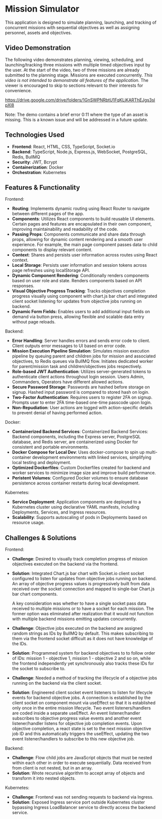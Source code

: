 # Mission Simulator

This application is designed to simulate planning, launching, and tracking of concurrent missions with sequential objectives as well as assigning personnel, assets and objectives.

## Video Demonstration

The following video demonstrates planning, viewing, scheduling, and launching/tracking three missions with multiple timed objectives input by the user. At the start of the video, two of three missions are already submitted to the planning stage. Missions are executed concurrently. *This video is not intended to demonstrate all features of the application.* The viewer is encouraged to skip to sections relevant to their interests for convenience.

https://drive.google.com/drive/folders/1GnSWPNRbtU1FqKLjKARThEJgs3slpXl8

Note: The demo contains a brief error 0:11 where the type of an asset is missing. This is a known issue and will be addressed in a future update.


## Technologies Used

- **Frontend**: React, HTML, CSS, TypeScript, Socket.io
- **Backend**: TypeScript, Node.js, Express.js, WebSocket, PostgreSQL, Redis, BullMQ
- **Security**: JWT, Bcrypt
- **Containerization**: Docker
- **Orchestration**: Kubernetes

## Features & Functionality

Frontend:
- **Routing**: Implements dynamic routing using React Router to navigate between different pages of the app.
- **Components**: Utilizes React components to build reusable UI elements. Certain pages and features are encapsulated in their own component, improving maintainability and readability of the code.
- **Passing Props**: Components communicate and share data through props, allowing for dynamic content rendering and a smooth user experience. For example, the main page component passes data to child components to display relevant content.
- **Context**: Shares and persists user information across routes using React context.
- **Local Storage**: Persists user information and session tokens across page refreshes using localStorage API.
- **Dynamic Component Rendering**: Conditionally renders components based on user role and state. Renders components based on API responses.
- **Visual Objective Progress Tracking**: Tracks objectives completion progress visually using component with chart.js bar chart and integrated client socket listening for updates from objective jobs running on backend.
- **Dynamic Form Fields:** Enables users to add additional input fields on demand via button press, allowing flexible and scalable data entry without page reloads.

Backend:
- **Error Handling**: Server handles errors and sends error code to client. Client outputs error messages to UI based on error code.  
- **Mission Execution Pipeline Simulation**: Simulates mission execution pipeline by queuing parent and children jobs for mission and associated objectives, to Redis queues via BullMQ flow. Initiates dedicated worker for parent/mission task and children/objectives jobs respectively.
- **Role-based JWT Authentication**: Utilizes server-generated tokens to authenticate client actions throughout login session. Users Admin, Commanders, Operators have different allowed actions.
- **Secure Password Storage**: Passwords are hashed before storage on signup. Hashed input password is compared to stored hash on login.
- **Two-Factor Authentication**: Requires users to register 2FA on signup. Prompts user to enter 2FA time-based one-time passcode upon login.
- **Non-Repudiation**: User actions are logged with action-specific details to prevent denial of having performed action.

Docker: 
- **Containerized Backend Services**: Containerized Backend Services: Backend components, including the Express server, PostgreSQL database, and Redis server, are containerized using Docker for consistent and portable environments.
- **Docker Compose for Local Dev**: Uses docker-compose to spin up multi-container development environments with linked services, simplifying local testing and deployment.
- **Optimized Dockerfiles**: Custom Dockerfiles created for backend and worker services to minimize image size and improve build performance.
- **Peristent Volumes**: Configured Docker volumes to ensure database persistence across container restarts during local development.

Kubernetes:
- **Service Deployment**: Application components are deployed to a Kubernetes cluster using declarative YAML manifests, including Deployments, Services, and Ingress resources.
- **Scalability**: Supports autoscaling of pods in Deployments based on resource usage.


## Challenges & Solutions

Frontend:
- **Challenge**: Desired to visually track completion progress of mission objectives executed on the backend via the frontend.
- **Solution**: Integrated Chart.js bar chart with Socket.io client socket configured to listen for updates from objective jobs running on backend. An array of objective progress values is progressively built from data received over the socket connection and mapped to single-bar Chart.js bar chart components.
  
  A key consideration was whether to have a single socket pass data received to multiple missions or to have a socket for each mission. The former option was eliminated after realization that it would not function with multiple backend missions emitting updates concurrently.

- **Challenge**: Objective jobs executed on the backend are assigned random strings as IDs by BullMQ by default. This makes subscribing to them via the frontend socket difficult as it does not have knowledge of the IDs.
- **Solution**: Programmed system for backend objectives to to follow order of IDs: mission 1 - objective 1, mission 1 - objective 2 and so on, while the frontend independently yet synchronously also tracks these IDs for the socket to subscribe to.

- **Challenge**: Needed a method of tracking the lifecycle of a objective jobs running on the backend via the client socket.
- **Solution**: Engineered client socket event listeners to listen for lifecycle events for backend objective jobs. A connection is established by the client socket on component mount via useEffect so that it is established only once in the entire mission lifecycle. Two event listeners/handlers are coded inside a separate useEffect. An event listener/handler subscribes to objective progress value events and another event listener/handler listens for objective job completion events. Upon objective completion, a react state is set to the next mission objective job ID and this automatically triggers the useEffect, updating the two event listener/handlers to subscribe to this new objective job.
  

Backend: 
- **Challenge**: Flow child jobs are JavaScript objects that must be nested within each other in order to execute sequentially. Data received from from client is not nested, but in an array.
- **Solution**: Wrote recursive algorithm to accept array of objects and transform it into nested objects.


Kubernetes:
- **Challenge**: Frontend was not sending requests to backend via Ingress.
- **Solution**: Exposed Ingress service port outside Kubernetes cluster bypassing Ingress LoadBalancer service to directly access the backend service.
